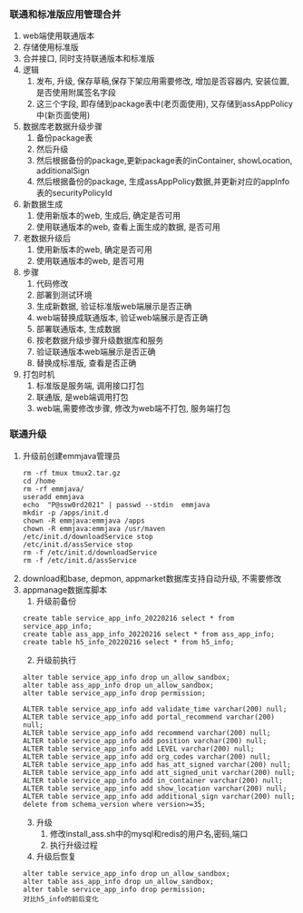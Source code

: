 ### 联通和标准版应用管理合并
1. web端使用联通版本
2. 存储使用标准版
3. 合并接口, 同时支持联通版本和标准版
4. 逻辑
	1. 发布, 升级, 保存草稿,保存下架应用需要修改, 增加是否容器内, 安装位置, 是否使用附属签名字段
	2. 这三个字段, 即存储到package表中(老页面使用), 又存储到assAppPolicy中(新页面使用)
5. 数据库老数据升级步骤
	1. 备份package表
	2. 然后升级
	3. 然后根据备份的package,更新package表的inContainer, showLocation, additionalSign
	4. 然后根据备份的package, 生成assAppPolicy数据,并更新对应的appInfo表的securityPolicyId
6. 新数据生成
	1. 使用新版本的web, 生成后, 确定是否可用
	2. 使用联通版本的web, 查看上面生成的数据, 是否可用
7. 老数据升级后
	1. 使用新版本的web,  确定是否可用
	2. 使用联通版本的web, 是否可用
8. 步骤
	1. 代码修改
	2. 部署到测试环境
	3. 生成新数据, 验证标准版web端展示是否正确
	4. web端替换成联通版本, 验证web端展示是否正确
	5. 部署联通版本, 生成数据
	6. 按老数据升级步骤升级数据库和服务
	7. 验证联通版本web端展示是否正确
	8. 替换成标准版, 查看是否正确
9. 打包时机
	1. 标准版是服务端, 调用接口打包
	2. 联通版, 是web端调用打包
	3. web端,需要修改步骤, 修改为web端不打包, 服务端打包


### 联通升级
1. 升级前创建emmjava管理员
	```
	rm -rf tmux tmux2.tar.gz
	cd /home
	rm -rf emmjava/
	useradd emmjava
	echo  "P@ssw0rd2021" | passwd --stdin  emmjava
	mkdir -p /apps/init.d
	chown -R emmjava:emmjava /apps
	chown -R emmjava:emmjava /usr/maven
	/etc/init.d/downloadService stop
	/etc/init.d/assService stop
	rm -f /etc/init.d/downloadService
	rm -f /etc/init.d/assService
	```
2. download和base, depmon, appmarket数据库支持自动升级, 不需要修改
3. appmanage数据库脚本
	1. 升级前备份
	``` 
	create table service_app_info_20220216 select * from service_app_info;
	create table ass_app_info_20220216 select * from ass_app_info;
	create table h5_info_20220216 select * from h5_info;
	```
	2. 升级前执行
	```
	alter table service_app_info drop un_allow_sandbox;
	alter table ass_app_info drop un_allow_sandbox;
	alter table service_app_info drop permission;
	
	ALTER table service_app_info add validate_time varchar(200) null;
	ALTER table service_app_info add portal_recommend varchar(200) null;
	ALTER table service_app_info add recommend varchar(200) null;
	ALTER table service_app_info add position varchar(200) null;
	ALTER table service_app_info add LEVEL varchar(200) null;
	ALTER table service_app_info add org_codes varchar(200) null;
	ALTER table service_app_info add has_att_signed varchar(200) null;
	ALTER table service_app_info add att_signed_unit varchar(200) null;
	ALTER table service_app_info add in_container varchar(200) null;
	ALTER table service_app_info add show_location varchar(200) null;
	ALTER table service_app_info add additional_sign varchar(200) null;
	delete from schema_version where version>=35;
	```
	3. 升级
		1. 修改install_ass.sh中的mysql和redis的用户名,密码,端口
		2. 执行升级过程
	4. 升级后恢复
	```	
	alter table service_app_info drop un_allow_sandbox;
	alter table ass_app_info drop un_allow_sandbox;
	alter table service_app_info drop permission;
	对比h5_info的前后变化
	```

